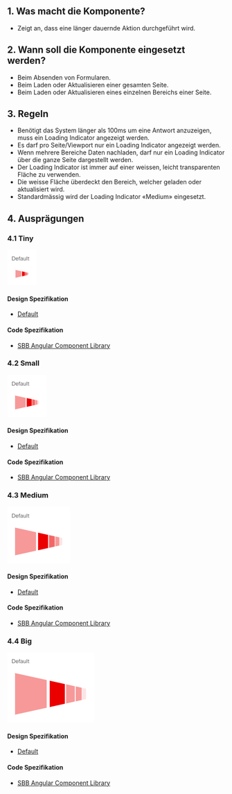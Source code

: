 ## 1. Was macht die Komponente?
* Zeigt an, dass eine länger dauernde Aktion durchgeführt wird.


## 2. Wann soll die Komponente eingesetzt werden?
* Beim Absenden von Formularen.
* Beim Laden oder Aktualisieren einer gesamten Seite.
* Beim Laden oder Aktualisieren eines einzelnen Bereichs einer Seite.


## 3. Regeln
* Benötigt das System länger als 100ms um eine Antwort anzuzeigen, muss ein Loading Indicator angezeigt werden.
* Es darf pro Seite/Viewport nur ein Loading Indicator angezeigt werden.
* Wenn mehrere Bereiche Daten nachladen, darf nur ein Loading Indicator über die ganze Seite dargestellt werden.
* Der Loading Indicator ist immer auf einer weissen, leicht transparenten Fläche zu verwenden.
* Die weisse Fläche überdeckt den Bereich, welcher geladen oder aktualisiert wird.
* Standardmässig wird der Loading Indicator «Medium» eingesetzt.


## 4. Ausprägungen
### 4.1 Tiny
![Darstellung der Komponente Ladeindikator in der Ausprägung winzig](https://raw.githubusercontent.com/sbb-design-systems/design-system-webapp-documentation/master/documentation/components/loadingindicator/images/Loadingindicator_Tiny.png 'class: image')

#### Design Spezifikation
*   [Default](https://sbb.invisionapp.com/d/main#/console/17140415/418229423/inspect)

#### Code Spezifikation
* [SBB Angular Component Library](https://sbb-angular.app.sbb.ch/business/components/loading)

### 4.2 Small
![Darstellung der Komponente Ladeindikator in der Ausprägung klein](https://raw.githubusercontent.com/sbb-design-systems/design-system-webapp-documentation/master/documentation/components/loadingindicator/images/Loadingindicator_Small.png 'class: image')

#### Design Spezifikation
*   [Default](https://sbb.invisionapp.com/d/main#/console/17140415/418229424/inspect)

#### Code Spezifikation
* [SBB Angular Component Library](https://sbb-angular.app.sbb.ch/business/components/loading)

### 4.3 Medium 
![Darstellung der Komponente Ladeindikator in der Ausprägung mittelgross](https://raw.githubusercontent.com/sbb-design-systems/design-system-webapp-documentation/master/documentation/components/loadingindicator/images/Loadingindicator_Medium.png 'class: image')

#### Design Spezifikation
*   [Default](https://sbb.invisionapp.com/d/main#/console/17140415/418229425/inspect)

#### Code Spezifikation
* [SBB Angular Component Library](https://sbb-angular.app.sbb.ch/business/components/loading)

### 4.4 Big
![Darstellung der Komponente Ladeindikator in der Ausprägung gross](https://raw.githubusercontent.com/sbb-design-systems/design-system-webapp-documentation/master/documentation/components/loadingindicator/images/Loadingindicator_Big.png 'class: image')

#### Design Spezifikation
*   [Default](https://sbb.invisionapp.com/d/main#/console/17140415/418229426/inspect)

#### Code Spezifikation
* [SBB Angular Component Library](https://sbb-angular.app.sbb.ch/business/components/loading)
